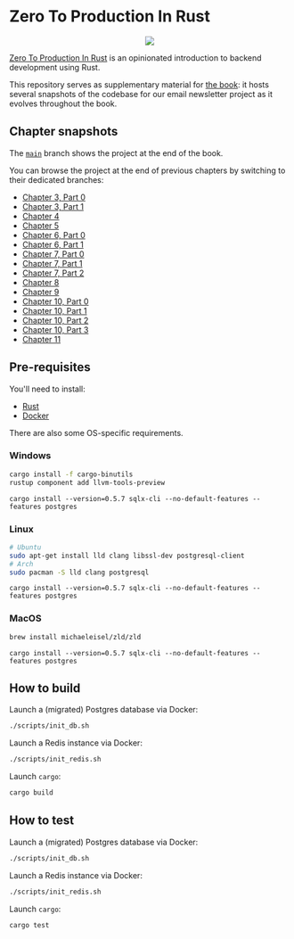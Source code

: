 # Zero To Production In Rust

<div align="center"><a href="https://zero2prod.com" target="_blank"><img src="https://www.zero2prod.com/assets/img/zero2prod_banner.webp" /></a></div>

[Zero To Production In Rust](https://zero2prod.com) is an opinionated introduction to backend development using Rust.

This repository serves as supplementary material for [the book](https://zero2prod.com/): it hosts several snapshots of the codebase for our email newsletter project as it evolves throughout the book.

## Chapter snapshots

The [`main`](https://github.com/LukeMathWalker/zero-to-production) branch shows the project at the end of the book.

You can browse the project at the end of previous chapters by switching to their dedicated branches:

- [Chapter 3, Part 0](https://github.com/LukeMathWalker/zero-to-production/tree/root-chapter-03-part0)
- [Chapter 3, Part 1](https://github.com/LukeMathWalker/zero-to-production/tree/root-chapter-03-part1)
- [Chapter 4](https://github.com/LukeMathWalker/zero-to-production/tree/root-chapter-04)
- [Chapter 5](https://github.com/LukeMathWalker/zero-to-production/tree/root-chapter-05)
- [Chapter 6, Part 0](https://github.com/LukeMathWalker/zero-to-production/tree/root-chapter-06-part0)
- [Chapter 6, Part 1](https://github.com/LukeMathWalker/zero-to-production/tree/root-chapter-06-part1)
- [Chapter 7, Part 0](https://github.com/LukeMathWalker/zero-to-production/tree/root-chapter-07-part0)
- [Chapter 7, Part 1](https://github.com/LukeMathWalker/zero-to-production/tree/root-chapter-07-part1)
- [Chapter 7, Part 2](https://github.com/LukeMathWalker/zero-to-production/tree/root-chapter-07-part2)
- [Chapter 8](https://github.com/LukeMathWalker/zero-to-production/tree/root-chapter-08)
- [Chapter 9](https://github.com/LukeMathWalker/zero-to-production/tree/root-chapter-09)
- [Chapter 10, Part 0](https://github.com/LukeMathWalker/zero-to-production/tree/root-chapter-10-part0)
- [Chapter 10, Part 1](https://github.com/LukeMathWalker/zero-to-production/tree/root-chapter-10-part1)
- [Chapter 10, Part 2](https://github.com/LukeMathWalker/zero-to-production/tree/root-chapter-10-part2)
- [Chapter 10, Part 3](https://github.com/LukeMathWalker/zero-to-production/tree/root-chapter-10-part3)
- [Chapter 11](https://github.com/LukeMathWalker/zero-to-production/tree/root-chapter-11)

## Pre-requisites

You'll need to install:

- [Rust](https://www.rust-lang.org/tools/install)
- [Docker](https://docs.docker.com/get-docker/)

There are also some OS-specific requirements.

### Windows
  
```bash
cargo install -f cargo-binutils
rustup component add llvm-tools-preview
```

```
cargo install --version=0.5.7 sqlx-cli --no-default-features --features postgres
```

### Linux

```bash
# Ubuntu 
sudo apt-get install lld clang libssl-dev postgresql-client
# Arch 
sudo pacman -S lld clang postgresql
```

```
cargo install --version=0.5.7 sqlx-cli --no-default-features --features postgres
```

### MacOS

```bash
brew install michaeleisel/zld/zld
```

```
cargo install --version=0.5.7 sqlx-cli --no-default-features --features postgres
```

## How to build

Launch a (migrated) Postgres database via Docker:

```bash
./scripts/init_db.sh
```

Launch a Redis instance via Docker:

```bash
./scripts/init_redis.sh
```

Launch `cargo`:

```bash
cargo build
```

## How to test

Launch a (migrated) Postgres database via Docker:

```bash
./scripts/init_db.sh
```

Launch a Redis instance via Docker:

```bash
./scripts/init_redis.sh
```

Launch `cargo`:

```bash
cargo test 
```
